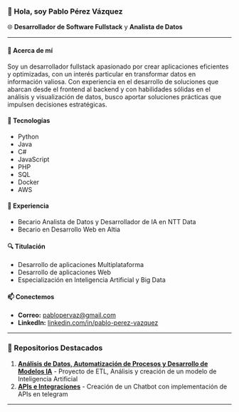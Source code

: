 ### 👋 Hola, soy **Pablo Pérez Vázquez**

🌐 **Desarrollador de Software Fullstack** y **Analista de Datos**

---

#### 📌 Acerca de mí
Soy un desarrollador fullstack apasionado por crear aplicaciones eficientes y optimizadas, con un interés particular en transformar datos en información valiosa. Con experiencia en el desarrollo de soluciones que abarcan desde el frontend al backend y con habilidades sólidas en el análisis y visualización de datos, busco aportar soluciones prácticas que impulsen decisiones estratégicas.

#### 🚀 Tecnologías
- Python
- Java
- C#
- JavaScript
- PHP
- SQL
- Docker
- AWS

#### 💼 Experiencia
- Becario Analista de Datos y Desarrollador de IA en NTT Data
- Becario en Desarrollo Web en Altia

#### 🔍 Titulación
- Desarrollo de aplicaciones Multiplataforma
- Desarrollo de aplicaciones Web
- Especialización en Inteligencia Artificial y Big Data


#### 📫 Conectemos
- **Correo:** [pablopervaz@gmail.com](mailto:pablopervaz@gmail.com)
- **LinkedIn:** [linkedin.com/in/pablo-perez-vazquez](https://www.linkedin.com/in/pablo-perez-vazquez/)

---

### 🚀 Repositorios Destacados
1. **[Análisis de Datos, Automatización de Procesos y Desarrollo de Modelos IA](https://github.com/Panapv/Breast-Cancer)** - Proyecto de ETL, Análisis y creación de un modelo de Inteligencia Artificial
2. **[APIs e Integraciones](https://github.com/Panapv/panabot)** - Creación de un Chatbot con implementación de APIs en telegram

---

